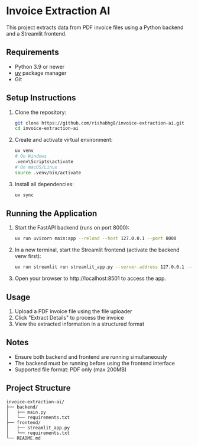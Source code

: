 # Invoice Extraction AI

This project extracts data from PDF invoice files using a Python backend and a Streamlit frontend.

## Requirements

- Python 3.9 or newer
- [uv](https://github.com/astral-sh/uv) package manager
- Git

## Setup Instructions

1. Clone the repository:
   ```bash
   git clone https://github.com/rishabhg8/invoice-extraction-ai.git
   cd invoice-extraction-ai
   ```

2. Create and activate virtual environment:
   ```bash
   uv venv
   # On Windows
   .venv\Scripts\activate
   # On macOS/Linux
   source .venv/bin/activate
   ```

3. Install all dependencies:
   ```bash
   uv sync
   ```

## Running the Application

1. Start the FastAPI backend (runs on port 8000):
   ```bash
   uv run uvicorn main:app --reload --host 127.0.0.1 --port 8000
   ```

2. In a new terminal, start the Streamlit frontend (activate the backend venv first):
   ```bash
   uv run streamlit run streamlit_app.py --server.address 127.0.0.1 --server.port 8501
   ```

3. Open your browser to http://localhost:8501 to access the app.

## Usage

1. Upload a PDF invoice file using the file uploader
2. Click "Extract Details" to process the invoice
3. View the extracted information in a structured format

## Notes

- Ensure both backend and frontend are running simultaneously
- The backend must be running before using the frontend interface
- Supported file format: PDF only (max 200MB)

## Project Structure

```
invoice-extraction-ai/
├── backend/
│   ├── main.py
│   └── requirements.txt
├── frontend/
│   ├── streamlit_app.py
│   └── requirements.txt
└── README.md
```
